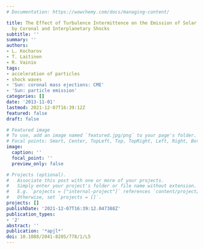 ```yaml
---
# Documentation: https://wowchemy.com/docs/managing-content/

title: The Effect of Turbulence Intermittence on the Emission of Solar Energetic Particles
  by Coronal and Interplanetary Shocks
subtitle: ''
summary: ''
authors:
- L. Kocharov
- T. Laitinen
- R. Vainio
tags:
- acceleration of particles
- shock waves
- 'Sun: coronal mass ejections: CME'
- 'Sun: particle emission'
categories: []
date: '2013-11-01'
lastmod: 2021-12-07T16:39:12Z
featured: false
draft: false

# Featured image
# To use, add an image named `featured.jpg/png` to your page's folder.
# Focal points: Smart, Center, TopLeft, Top, TopRight, Left, Right, BottomLeft, Bottom, BottomRight.
image:
  caption: ''
  focal_point: ''
  preview_only: false

# Projects (optional).
#   Associate this post with one or more of your projects.
#   Simply enter your project's folder or file name without extension.
#   E.g. `projects = ["internal-project"]` references `content/project/deep-learning/index.md`.
#   Otherwise, set `projects = []`.
projects: []
publishDate: '2021-12-07T16:39:12.047388Z'
publication_types:
- '2'
abstract: ''
publication: '*apjl*'
doi: 10.1088/2041-8205/778/1/L5
---
```

